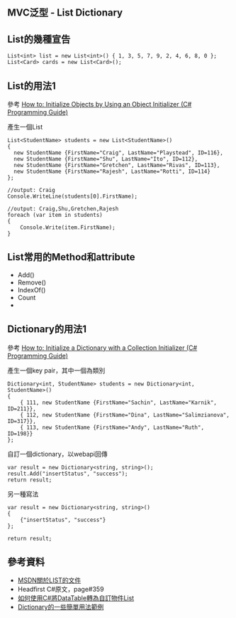 MVC泛型 - List Dictionary
------


## List的幾種宣告

	List<int> list = new List<int>() { 1, 3, 5, 7, 9, 2, 4, 6, 8, 0 };
	List<Card> cards = new List<Card>();



## List的用法1
參考 [How to: Initialize Objects by Using an Object Initializer (C# Programming Guide)](http://msdn.microsoft.com/en-us/library/bb397680.aspx)

產生一個List

	List<StudentName> students = new List<StudentName>()
	{
	  new StudentName {FirstName="Craig", LastName="Playstead", ID=116},
	  new StudentName {FirstName="Shu", LastName="Ito", ID=112},
	  new StudentName {FirstName="Gretchen", LastName="Rivas", ID=113},
	  new StudentName {FirstName="Rajesh", LastName="Rotti", ID=114}
	};

	//output: Craig
    Console.WriteLine(students[0].FirstName);

	//output: Craig,Shu,Gretchen,Rajesh
    foreach (var item in students)
    {
        Console.Write(item.FirstName);
    }

## List常用的Method和attribute

* Add()
* Remove()
* IndexOf()
* Count
* 


## Dictionary的用法1
參考 [How to: Initialize a Dictionary with a Collection Initializer (C# Programming Guide)](http://msdn.microsoft.com/en-us/library/bb531208.aspx)

產生一個key pair，其中一個為類別

	Dictionary<int, StudentName> students = new Dictionary<int, StudentName>()
	{
	    { 111, new StudentName {FirstName="Sachin", LastName="Karnik", ID=211}},
	    { 112, new StudentName {FirstName="Dina", LastName="Salimzianova", ID=317}},
	    { 113, new StudentName {FirstName="Andy", LastName="Ruth", ID=198}}
	};


自訂一個dictionary，以webapi回傳

    var result = new Dictionary<string, string>();
    result.Add("insertStatus", "success");
    return result;

另一種寫法

    var result = new Dictionary<string, string>()
    {
        {"insertStatus", "success"}
    };

    return result;

## 參考資料
* [MSDN關於LIST的文件](http://msdn.microsoft.com/zh-tw/library/6sh2ey19(v=vs.110).aspx)
* Headfirst C#原文，page#359
* [如何使用C#將DataTable轉為自訂物件List<class>](http://kyleap.blogspot.tw/2014/01/cdatatablelist.html)
* [Dictionary的一些簡單用法範例](http://www.dotnetperls.com/dictionary)